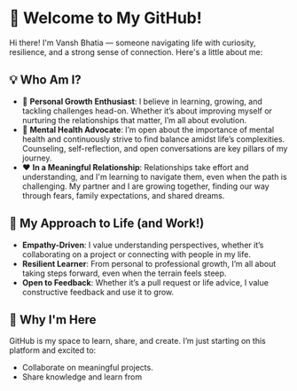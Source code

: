 # 👋 Welcome to My GitHub!

Hi there! I'm Vansh Bhatia — someone navigating life with curiosity, resilience, and a strong sense of connection. Here's a little about me:

## 💡 Who Am I?

- 🌱 **Personal Growth Enthusiast**: I believe in learning, growing, and tackling challenges head-on. Whether it’s about improving myself or nurturing the relationships that matter, I’m all about evolution.
- 🧠 **Mental Health Advocate**: I’m open about the importance of mental health and continuously strive to find balance amidst life’s complexities. Counseling, self-reflection, and open conversations are key pillars of my journey.
- ❤️ **In a Meaningful Relationship**: Relationships take effort and understanding, and I'm learning to navigate them, even when the path is challenging. My partner and I are growing together, finding our way through fears, family expectations, and shared dreams. 

## 🔧 My Approach to Life (and Work!)
- **Empathy-Driven**: I value understanding perspectives, whether it’s collaborating on a project or connecting with people in my life.
- **Resilient Learner**: From personal to professional growth, I’m all about taking steps forward, even when the terrain feels steep.
- **Open to Feedback**: Whether it’s a pull request or life advice, I value constructive feedback and use it to grow.

## 🌟 Why I'm Here
GitHub is my space to learn, share, and create. I’m just starting on this platform and excited to:
- Collaborate on meaningful projects.
- Share knowledge and learn from
